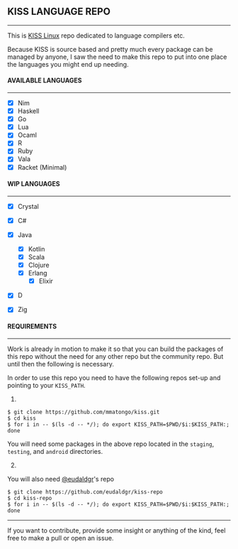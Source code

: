 ## KISS LANGUAGE REPO
---

This is [KISS Linux](https://k1ss.org) repo dedicated to language
compilers etc.

Because KISS is source based and pretty much every package
can be managed by anyone, I saw the need to make this repo
to put into one place the languages you might end up
needing.


#### AVAILABLE LANGUAGES
---

- [x] Nim
- [x] Haskell
- [x] Go
- [x] Lua
- [x] Ocaml
- [x] R
- [x] Ruby
- [x] Vala
- [x] Racket (Minimal)

#### WIP LANGUAGES
---

- [x] Crystal
- [x] C#
- [x] Java
  - [x] Kotlin
  - [x] Scala
  - [x] Clojure
  - [x] Erlang
    - [x] Elixir
- [x] D
- [x] Zig


#### REQUIREMENTS
---

Work is already in motion to make it so that you can build
the packages of this repo without the need for any other
repo but the community repo.
But until then the following is necessary.

In order to use this repo you need to have the following
repos set-up and pointing to your ``KISS_PATH``.

1.
```
$ git clone https://github.com/mmatongo/kiss.git
$ cd kiss
$ for i in -- $(ls -d -- */); do export KISS_PATH=$PWD/$i:$KISS_PATH:; done
```


You will need some packages in the above repo located in the
`staging`, `testing`, and `android` directories.

2. 
You will also need [@eudaldgr](https://github.com/eudaldgr)'s repo
```
$ git clone https://github.com/eudaldgr/kiss-repo
$ cd kiss-repo
$ for i in -- $(ls -d -- */); do export KISS_PATH=$PWD/$i:$KISS_PATH:; done
```


---
If you want to contribute, provide some insight or anything of the kind, feel free to make a pull or open an issue.
